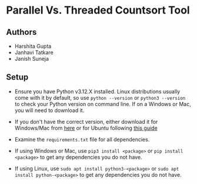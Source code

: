 # Parallel Vs. Threaded Countsort Tool

## Authors
- Harshita Gupta
- Janhavi Tatkare
- Janish Suneja

## Setup
- Ensure you have Python v3.12.X installed. Linux distributions usually come with it by default, so use `python --version` or `python3 --version` to check your Python version on command line. If on a Windows or Mac, you will need to download it.

- If you don't have the correct version, either download it for Windows/Mac from [here](https://www.python.org/downloads/) or for Ubuntu following [this guide](https://cloudbytes.dev/snippets/upgrade-python-to-latest-version-on-ubuntu-linux)

- Examine the `requirements.txt` file for all dependencies.

- If using Windows or Mac, use `pip3 install <package>` or `pip install <package>` to get any dependencies you do not have.

- If using Linux, use `sudo apt install python3-<package>` or `sudo apt install python-<package>` to get any dependencies you do not have.